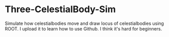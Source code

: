 # Three-CelestialBody-Sim
Simulate how celestialbodies move and draw locus of celestialbodies using ROOT.
I upload it to learn how to use Github. I think it's hard for beginners.
